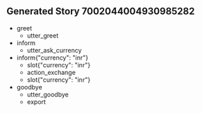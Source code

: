 ## Generated Story 7002044004930985282
* greet
    - utter_greet
* inform
    - utter_ask_currency
* inform{"currency": "inr"}
    - slot{"currency": "inr"}
    - action_exchange
    - slot{"currency": "inr"}
* goodbye
    - utter_goodbye
    - export

